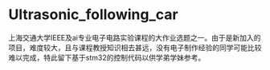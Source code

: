 # Ultrasonic_following_car
上海交通大学IEEE及ai专业电子电路实验课程的大作业选题之一。由于是新加入的项目，难度较大，且与课程教授知识相去甚远，没有电子制作经验的同学可能比较难以完成，特此留下基于stm32的控制代码以供学弟学妹参考。
